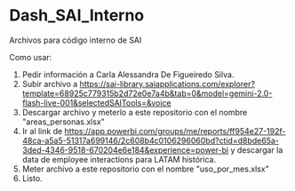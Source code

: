 # Dash_SAI_Interno
Archivos para código interno de SAI

Como usar:
1. Pedir información a Carla Alessandra De Figueiredo Silva.
2. Subir archivo a https://sai-library.saiapplications.com/explorer?template=68925c779315b2d72e0e7a4b&tab=0&model=gemini-2.0-flash-live-001&selectedSAITools=&voice
3. Descargar archivo y meterlo a este repositorio con el nombre "areas_personas.xlsx"
4. Ir al link de https://app.powerbi.com/groups/me/reports/ff954e27-192f-48ca-a5a5-51317a699146/2c608b4c0106296060bd?ctid=d8bde65a-3ded-4346-9518-670204e6e184&experience=power-bi y descargar la data de employee interactions para LATAM histórica.
5. Meter archivo a este repositorio con el nombre "uso_por_mes.xlsx"
6. Listo.

